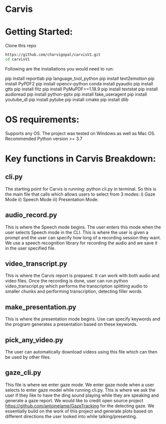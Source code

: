 # Carvis


# Getting Started:
Clone this repo
```sh
https://github.com/charvigopal/carvisV1.git
cd carvisV1
```

Following are the installations you would need to run: 

pip install reportlab 
pip language_tool_python 
pip install text2emotion
pip install PyPDF2
pip install opencv-python 
conda install pyaudio
pip install gtts
pip install fitz 
pip install PyMuPDF==1.18.9 
pip install textstat 
pip install audioread
pip install python-pptx 
pip install fake_useragent
pip install youtube_dl
pip install pytube
pip install cmake 
pip install dlib  


# OS requirements: 
Supports any OS. The project was tested on Windows as well as Mac OS. Recommended Python version >= 3.7

# Key functions in Carvis Breakdown:
## cli.py
The starting point for Carvis is running: python cli.py in terminal. 
So this is the main file that calls which allows users to select from 3 modes: 
i) Gaze Mode ii)  Speech Mode iii) Presentation Mode. 

## audio_record.py
This is where the Speech mode begins. The user enters this mode when the user selects Speech mode in the CLI.
This is where the user is given a prompt and the user can specify how long of a recording session they want.
We use a speech recognition library for recording the audio and we save it in the user specified file.

## video_transcript.py
This is where the Carvis report is prepared. It can work with both audio and video files.
Once the recording is done, user can run python video_transcript.py which performs the 
transcription splitting audio to smaller chunks and performing transcription, detecting filler words

## make_presentation.py
This is where the presentation mode begins. Use can specify keywords and the program generates
a presentation based on these keywords.

## pick_any_video.py
The user can automatically download videos using this file which can then be used by other files.

## gaze_cli.py
This file is where we enter gaze mode. We enter gaze mode when a user selects to enter gaze model 
while running cli.py. This is where we ask the user if they like to have the ding sound playing 
while they are speaking and generate a gaze report. We would like to credit open source project 
https://github.com/antoinelame/GazeTracking for the detecting gaze. We essentially build on the 
work of this project and generate plots based on different directions the user looked into while talking/presenting.
















